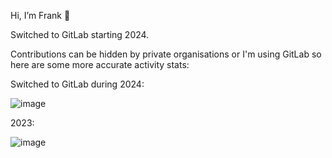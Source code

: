 Hi, I’m Frank 👋  

Switched to GitLab starting 2024. 

Contributions can be hidden by private organisations or I'm using GitLab so here are some more accurate activity stats:

Switched to GitLab during 2024:
  
![image](https://github.com/frank-connolly/frank-connolly/assets/49915133/9704de3f-158c-4806-b584-e0b68e22661a)

2023:

![image](https://github.com/frank-connolly/frank-connolly/assets/49915133/aa4c8fa8-3faf-44b1-8281-881c5da8f9c5)


